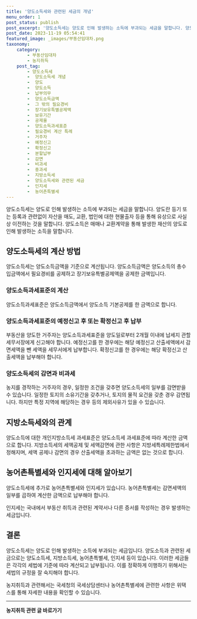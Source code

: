 ```yaml
---
title: '양도소득세와 관련된 세금의 개념'
menu_order: 1
post_status: publish
post_excerpt: '양도소득세는 양도로 인해 발생하는 소득에 부과되는 세금을 말합니다. 양도란 등기 또는 등록과 관련없이 자산을 매도, 교환, 법인에 대한 현물출자 등을 통해 유상으로 사실상 이전하는 것을 말합니다. 양도소득은 매매나 교환계약을 통해 발생한 재산의 양도로 인해 발생하는 소득을 말합니다.'
post_date: 2023-11-19 05:54:41
featured_image: _images/부동산임대차.png
taxonomy:
    category:
        - 부동산임대차
        - 농지취득
    post_tag:
        - 양도소득세
        -  양도소득세 개념
        -  양도
        -  양도소득
        -  납부의무
        -  양도소득금액
        -  그 밖의 필요경비
        -  장기보유특별공제액
        -  보유기간
        -  공제율
        -  양도소득과세표준
        -  필요경비 계산 특례
        -  거주자
        -  예정신고
        -  확정신고
        -  분할납부
        -  감면
        -  비과세
        -  중과세
        -  지방소득세
        -  양도소득세와 관련된 세금
        -  인지세
        -  농어촌특별세
---
```



양도소득세는 양도로 인해 발생하는 소득에 부과되는 세금을 말합니다. 양도란 등기 또는 등록과 관련없이 자산을 매도, 교환, 법인에 대한 현물출자 등을 통해 유상으로 사실상 이전하는 것을 말합니다. 양도소득은 매매나 교환계약을 통해 발생한 재산의 양도로 인해 발생하는 소득을 말합니다.

## 양도소득세의 계산 방법

양도소득세는 양도소득금액을 기준으로 계산됩니다. 양도소득금액은 양도소득의 총수입금액에서 필요경비를 공제하고 장기보유특별공제액을 공제한 금액입니다.

### 양도소득과세표준의 계산

양도소득과세표준은 양도소득금액에서 양도소득 기본공제를 한 금액으로 합니다.

### 양도소득과세표준의 예정신고 후 또는 확정신고 후 납부

부동산을 양도한 거주자는 양도소득과세표준을 양도일로부터 2개월 이내에 납세지 관할 세무서장에게 신고해야 합니다. 예정신고를 한 경우에는 해당 예정신고 산출세액에서 감면세액을 뺀 세액을 세무서에게 납부합니다. 확정신고를 한 경우에는 해당 확정신고 산출세액을 납부해야 합니다.

### 양도소득세의 감면과 비과세

농지를 경작하는 거주자의 경우, 일정한 조건을 갖추면 양도소득세의 일부를 감면받을 수 있습니다. 일정한 토지의 소유기간을 갖추거나, 토지의 물적 요건을 갖춘 경우 감면됩니다. 하지만 특정 지역에 해당하는 경우 등의 제외사유가 있을 수 있습니다.

## 지방소득세와의 관계

양도소득에 대한 개인지방소득세 과세표준은 양도소득세 과세표준에 따라 계산한 금액으로 합니다. 지방소득세의 세액공제 및 세액감면에 관한 사항은 지방세특례제한법에서 정해지며, 세액 공제나 감면의 경우 산출세액을 초과하는 금액은 없는 것으로 합니다.

## 농어촌특별세와 인지세에 대해 알아보기

양도소득세에 추가로 농어촌특별세와 인지세가 있습니다. 
농어촌특별세는 감면세액의 일부를 곱하여 계산한 금액으로 납부해야 합니다.

인지세는 국내에서 부동산 취득과 관련된 계약서나 다른 증서를 작성하는 경우 발생하는 세금입니다. 

## 결론

양도소득세는 양도로 인해 발생하는 소득에 부과되는 세금입니다. 양도소득과 관련된 세금으로는 양도소득세, 지방소득세, 농어촌특별세, 인지세 등이 있습니다. 이러한 세금들은 각각의 세법에 기준에 따라 계산되고 납부됩니다. 이를 정확하게 이행하기 위해서는 세법의 규정을 잘 숙지해야 합니다.

 농지취득과 관련해서는 국세청의 국세상담센터나 농어촌특별세에 관련한 사항은 위택스를 통해 자세한 내용을 확인할 수 있습니다. 
<!-- wp:separator -->
<hr class="wp-block-separator has-alpha-channel-opacity"/>
<!-- /wp:separator -->

<!-- wp:group {"backgroundColor":"base","layout":{"type":"constrained"}} -->
<div class="wp-block-group has-base-background-color has-background"><!-- wp:paragraph {"align":"center","fontSize":"medium"} -->
<p class="has-text-align-center has-large-font-size"><strong>농지취득 관련 글 바로가기</strong></p>
<!-- /wp:paragraph -->


<!-- wp:latest-posts
{"categories":[{"id":22986,"count":19,"description":"","link":"https://uknowlaw.com/category/%eb%86%8d%ec%a7%80%ec%b7%a8%eb%93%9d/","name":"농지취득","slug":"농지취득","taxonomy":"category","parent":0,"meta":[],"_links":{"self":[{"href":"https://uknowlaw.com/wp-json/wp/v2/categories/22986"}],"collection":[{"href":"https://uknowlaw.com/wp-json/wp/v2/categories"}],"about":[{"href":"https://uknowlaw.com/wp-json/wp/v2/taxonomies/category"}],"wp:post_type":[{"href":"https://uknowlaw.com/wp-json/wp/v2/posts?categories=22986"}],"curies":[{"name":"wp","href":"https://api.w.org/{rel}","templated":true}]}}],"postsToShow":100,"excerptLength":28,"postLayout":"grid","columns":2,"featuredImageAlign":"left","featuredImageSizeSlug":"large","fontSize":"small"} /--></div>
<!-- /wp:group -->